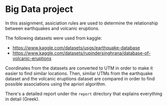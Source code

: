 # Big Data project
In this assignment, assiciation rules are used to determine the relationship between earthquakes and volcanic eruptions. 

The following datasets were used from kaggle:
- https://www.kaggle.com/datasets/usgs/earthquake-database
- https://www.kaggle.com/datasets/rupindersinghrana/database-of-volcanic-eruptions

Coordinates from the datasets are converted to UTM in order to make it easier to find similar locations. Then, similar UTMs from the earthquake dataset and the volcanic eruptions dataset are compared in order to find possible associations using the apriori algorithm. 

There's a detailed report under the `report` directory that explains everything in detail (Greek).
